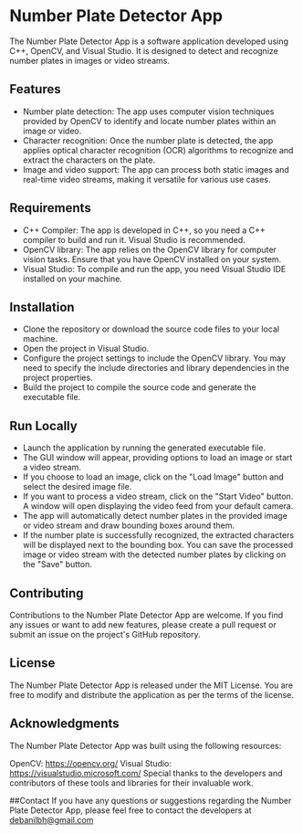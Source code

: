 
# Number Plate Detector App

The Number Plate Detector App is a software application developed using C++, OpenCV, and Visual Studio. It is designed to detect and recognize number plates in images or video streams.






## Features

- Number plate detection: The app uses computer vision techniques provided by OpenCV to identify and locate number plates within an image or video.
- Character recognition: Once the number plate is detected, the app applies optical character recognition (OCR) algorithms to recognize and extract the characters on the plate.
-  Image and video support: The app can process both static images and real-time video streams, making it versatile for various use cases.




## Requirements
- C++ Compiler: The app is developed in C++, so you need a C++ compiler to build and run it. Visual Studio is recommended.
- OpenCV library: The app relies on the OpenCV library for computer vision tasks. Ensure that you have OpenCV installed on your system.
- Visual Studio: To compile and run the app, you need Visual Studio IDE installed on your machine.


## Installation

- Clone the repository or download the source code files to your local machine.
- Open the project in Visual Studio.
- Configure the project settings to include the OpenCV library. You may need to specify the include directories and library dependencies in the project properties.
- Build the project to compile the source code and generate the executable file.
    
## Run Locally


- Launch the application by running the generated executable file.
- The GUI window will appear, providing options to load an image or start a video stream.
- If you choose to load an image, click on the "Load Image" button and select the desired image file.
- If you want to process a video stream, click on the "Start Video" button. A window will open displaying the video feed from your default camera.
- The app will automatically detect number plates in the provided image or video stream and draw bounding boxes around them.
- If the number plate is successfully recognized, the extracted characters will be displayed next to the bounding box.
 You can save the processed image or video stream with the detected number plates by clicking on the "Save" button.


## Contributing


Contributions to the Number Plate Detector App are welcome. If you find any issues or want to add new features, please create a pull request or submit an issue on the project's GitHub repository.

## License
The Number Plate Detector App is released under the MIT License. You are free to modify and distribute the application as per the terms of the license.

## Acknowledgments
The Number Plate Detector App was built using the following resources:

OpenCV: https://opencv.org/
Visual Studio: https://visualstudio.microsoft.com/
Special thanks to the developers and contributors of these tools and libraries for their invaluable work.

##Contact
If you have any questions or suggestions regarding the Number Plate Detector App, please feel free to contact the developers at debanilbh@gmail.com


